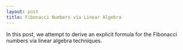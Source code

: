 ```yaml
---
layout: post
title: Fibonacci Numbers via Linear Algebra
---
```


In this post, we attempt to derive an explicit formula for the Fibonacci numbers via linear algebra techniques.

